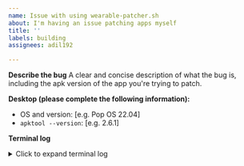 ```yaml
---
name: Issue with using wearable-patcher.sh
about: I'm having an issue patching apps myself
title: ''
labels: building
assignees: adil192

---
```


**Describe the bug**
A clear and concise description of what the bug is, including the apk version of the app you're trying to patch.

**Desktop (please complete the following information):**
 - OS and version: [e.g. Pop OS 22.04]
 - `apktool --version`: [e.g. 2.6.1]

**Terminal log**
<details>
  <summary>Click to expand terminal log</summary>

```bash
Please copy and paste
 your terminal log
  here
```

</details>
